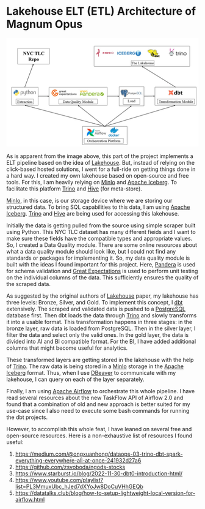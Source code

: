 # Lakehouse ELT (ETL) Architecture of Magnum Opus

![lakehouse](lakehouse_system.jpg)

As is apparent from the image above, this part of the project implements a ELT pipeline based on the idea of [Lakehouse](https://www.cidrdb.org/cidr2021/papers/cidr2021_paper17.pdf). But, instead of relying on the click-based hosted solutions, I went for a full-ride on getting things done in a hard way. I created my own lakehouse based on open-source and free tools. For this, I am heavily relying on [MinIo](https://min.io/) and [Apache Iceberg](https://iceberg.apache.org/). To facilitate this platform [Trino](https://trino.io/) and [Hive](https://hive.apache.org/) (for meta-store). 

[MinIo](https://min.io/), in this case, is our storage device where we are storing our structured data. To bring SQL capabilities to this data, I am using [Apache Iceberg](https://iceberg.apache.org/). [Trino](https://trino.io/) and [Hive](https://hive.apache.org/) are being used for accessing this lakehouse. 

Initially the data is getting pulled from the source using simple scraper built using Python. This NYC TLC dataset has many different fieids and I want to make sure these fields have the compatible types and appropriate values. So, I created a Data Quality module. There are some online resources about what a data quality module should look like, but I could not find any standards or packages for implementing it. So, my data quality module is built with the ideas I found important for this project. Here, [Pandera](https://pandera.readthedocs.io/en/stable/) is used for schema validation and [Great Expectations](https://greatexpectations.io/) is used to perform unit testing on the individual columns of the data. This sufficiently ensures the quality of the scraped data. 

As suggested by the original authors of [Lakehouse](https://www.cidrdb.org/cidr2021/papers/cidr2021_paper17.pdf) paper, my lakehouse has three levels: Bronze, Silver, and Gold. To implement this concept, I [dbt](https://www.getdbt.com/) extensively. The scraped and validated data is pushed to a [PostgreSQL](https://www.postgresql.org/) database first. Then dbt loads the data through [Trino](https://trino.io/) and slowly transforms it into a usable format. This transformation happens in three stages: in the bronze layer, raw data is loaded from PostgreSQL. Then in the silver layer, I filter the data and select only the valid ones. In the gold layer, the data is divided into AI and BI compatible format. For the BI, I have added additional columns that might become useful for analytics. 

These transformed layers are getting stored in the lakehouse with the help of [Trino](https://trino.io/). The raw data is being stored in a [MinIo](https://min.io/) storage in the [Apache Iceberg](https://iceberg.apache.org/) format. Thus, when I use [DBeaver](https://dbeaver.io/) to communicate with my lakehouse, I can query on each of the layer separately. 

Finally, I am using [Apache Airflow](https://airflow.apache.org/) to orchestrate this whole pipeline. I have read several resources about the new TaskFlow API of Airflow 2.0 and found that a combination of old and new approach is better suited for my use-case since I also need to execute some bash commands for running the dbt projects.

However, to accomplish this whole feat, I have leaned on several free and open-source resources. Here is a non-exhaustive list of resources I found useful:

1. https://medium.com/@ongxuanhong/dataops-03-trino-dbt-spark-everything-everywhere-all-at-once-241932d27a6
2. https://github.com/zsvoboda/ngods-stocks
3. https://www.starburst.io/blog/2022-11-30-dbt0-introduction-html/
4. https://www.youtube.com/playlist?list=PL3MmuxUbc_hJed7dXYoJw8DoCuVHhGEQb
5. https://datatalks.club/blog/how-to-setup-lightweight-local-version-for-airflow.html